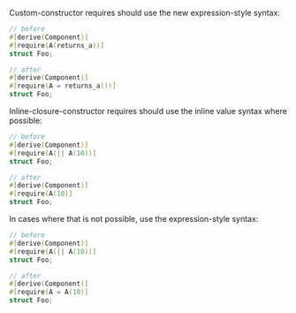 Custom-constructor requires should use the new expression-style syntax:

```rust
// before
#[derive(Component)]
#[require(A(returns_a))]
struct Foo;

// after
#[derive(Component)]
#[require(A = returns_a())]
struct Foo;
```

Inline-closure-constructor requires should use the inline value syntax where possible:

```rust
// before
#[derive(Component)]
#[require(A(|| A(10))]
struct Foo;

// after
#[derive(Component)]
#[require(A(10)]
struct Foo;
```

In cases where that is not possible, use the expression-style syntax:

```rust
// before
#[derive(Component)]
#[require(A(|| A(10))]
struct Foo;

// after
#[derive(Component)]
#[require(A = A(10)]
struct Foo;
```
